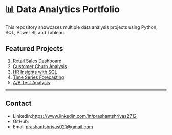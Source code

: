 # 📊 Data Analytics Portfolio

This repository showcases multiple data analysis projects using Python, SQL, Power BI, and Tableau.

## Featured Projects
1. [Retail Sales Dashboard](./01_retail_sales_dashboard/README.md)
2. [Customer Churn Analysis](./02_customer_churn_analysis/README.md)
3. [HR Insights with SQL](./03_sql_hr_insights/README.md)
4. [Time Series Forecasting](./04_time_series_forecast/README.md)
5. [A/B Test Analysis](./05_ab_test_analysis/README.md)

---
## Contact
- LinkedIn:https://www.linkedin.com/in/prashantshrivas2712
- GitHub:
- Email:prashantshrivas021@gmail.com
